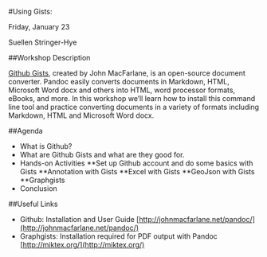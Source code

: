 #Using Gists: 

Friday, January 23

Suellen Stringer-Hye

##Workshop Description

[Github Gists](http://johnmacfarlane.net/pandoc/), created by John MacFarlane, is an open-source document converter. Pandoc easily converts documents in Markdown, HTML, Microsoft Word docx and others into HTML, word processor formats, eBooks, and more. In this workshop we’ll learn how to install this command line tool and practice converting documents in a variety of formats including Markdown, HTML and Microsoft Word docx.

##Agenda

* What is Github?
* What are Github Gists and what are they good for.
* Hands-on Activities
**Set up Github account and do some basics with Gists
**Annotation with Gists
**Excel with Gists
**GeoJson with Gists 
**Graphgists
* Conclusion

##Useful Links
* Github: Installation and User Guide [http://johnmacfarlane.net/pandoc/](http://johnmacfarlane.net/pandoc/)
* Graphgists: Installation required for PDF output with Pandoc [http://miktex.org/](http://miktex.org/)
